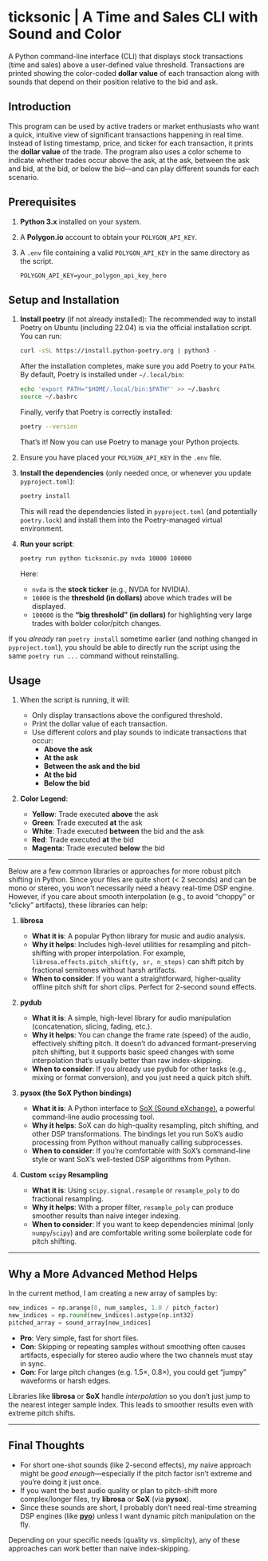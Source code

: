 # ticksonic | A Time and Sales CLI with Sound and Color

A Python command-line interface (CLI) that displays stock transactions (time and sales) above a user-defined value threshold. Transactions are printed showing the color-coded **dollar value** of each transaction along with sounds that depend on their position relative to the bid and ask. 

## Introduction

This program can be used by active traders or market enthusiasts who want a quick, intuitive view of significant transactions happening in real time. Instead of listing timestamp, price, and ticker for each transaction, it prints the **dollar value** of the trade. The program also uses a color scheme to indicate whether trades occur above the ask, at the ask, between the ask and bid, at the bid, or below the bid—and can play different sounds for each scenario.

## Prerequisites

1. **Python 3.x** installed on your system.
2. A **Polygon.io** account to obtain your `POLYGON_API_KEY`.
3. A `.env` file containing a valid `POLYGON_API_KEY` in the same directory as the script.

   ```
   POLYGON_API_KEY=your_polygon_api_key_here
   ```

## Setup and Installation

1. **Install poetry** (if not already installed):
   The recommended way to install Poetry on Ubuntu (including 22.04) is via the official installation script. You can run:

    ```bash
    curl -sSL https://install.python-poetry.org | python3 -
    ```

    After the installation completes, make sure you add Poetry to your `PATH`. By default, Poetry is installed under `~/.local/bin`:

    ```bash
    echo 'export PATH="$HOME/.local/bin:$PATH"' >> ~/.bashrc
    source ~/.bashrc
    ```

    Finally, verify that Poetry is correctly installed:

    ```bash
    poetry --version
    ```

    That’s it! Now you can use Poetry to manage your Python projects.
   
2. Ensure you have placed your `POLYGON_API_KEY` in the `.env` file.
   
3. **Install the dependencies** (only needed once, or whenever you update `pyproject.toml`):
   ```bash
   poetry install
   ```
   This will read the dependencies listed in `pyproject.toml` (and potentially `poetry.lock`) and install them into the Poetry-managed virtual environment.

4. **Run your script**:
   ```bash
   poetry run python ticksonic.py nvda 10000 100000
   ```
   Here:
   - `nvda` is the **stock ticker** (e.g., NVDA for NVIDIA).
   - `10000` is the **threshold (in dollars)** above which trades will be displayed.
   - `100000` is the **“big threshold” (in dollars)** for highlighting very large trades with bolder color/pitch changes.

If you *already* ran `poetry install` sometime earlier (and nothing changed in `pyproject.toml`), you should be able to directly run the script using the same `poetry run ...` command without reinstalling. 

## Usage

1. When the script is running, it will:
   - Only display transactions above the configured threshold.
   - Print the dollar value of each transaction.
   - Use different colors and play sounds to indicate transactions that occur:
     - **Above the ask**
     - **At the ask**
     - **Between the ask and the bid**
     - **At the bid**
     - **Below the bid**

2. **Color Legend**:

   - **Yellow**: Trade executed **above** the ask  
   - **Green**: Trade executed **at** the ask  
   - **White**: Trade executed **between** the bid and the ask
   - **Red**: Trade executed **at** the bid  
   - **Magenta**: Trade executed **below** the bid  


---

Below are a few common libraries or approaches for more robust pitch shifting in Python. Since your files are quite short (< 2 seconds) and can be mono or stereo, you won’t necessarily need a heavy real-time DSP engine. However, if you care about smooth interpolation (e.g., to avoid “choppy” or “clicky” artifacts), these libraries can help:

1. **librosa**  
   - **What it is**: A popular Python library for music and audio analysis.  
   - **Why it helps**: Includes high-level utilities for resampling and pitch-shifting with proper interpolation. For example, `librosa.effects.pitch_shift(y, sr, n_steps)` can shift pitch by fractional semitones without harsh artifacts.  
   - **When to consider**: If you want a straightforward, higher-quality offline pitch shift for short clips. Perfect for 2-second sound effects.

2. **pydub**  
   - **What it is**: A simple, high-level library for audio manipulation (concatenation, slicing, fading, etc.).  
   - **Why it helps**: You can change the frame rate (speed) of the audio, effectively shifting pitch. It doesn’t do advanced formant-preserving pitch shifting, but it supports basic speed changes with some interpolation that’s usually better than raw index-skipping.  
   - **When to consider**: If you already use pydub for other tasks (e.g., mixing or format conversion), and you just need a quick pitch shift.

3. **pysox (the SoX Python bindings)**  
   - **What it is**: A Python interface to [SoX (Sound eXchange)](http://sox.sourceforge.net/), a powerful command-line audio processing tool.  
   - **Why it helps**: SoX can do high-quality resampling, pitch shifting, and other DSP transformations. The bindings let you run SoX’s audio processing from Python without manually calling subprocesses.  
   - **When to consider**: If you’re comfortable with SoX’s command-line style or want SoX’s well-tested DSP algorithms from Python.

4. **Custom `scipy` Resampling**  
   - **What it is**: Using `scipy.signal.resample` or `resample_poly` to do fractional resampling.  
   - **Why it helps**: With a proper filter, `resample_poly` can produce smoother results than naive integer indexing.  
   - **When to consider**: If you want to keep dependencies minimal (only `numpy`/`scipy`) and are comfortable writing some boilerplate code for pitch shifting.

---

## Why a More Advanced Method Helps

In the current method, I am creating a new array of samples by:

```python
new_indices = np.arange(0, num_samples, 1.0 / pitch_factor)
new_indices = np.round(new_indices).astype(np.int32)
pitched_array = sound_array[new_indices]
```

- **Pro**: Very simple, fast for short files.  
- **Con**: Skipping or repeating samples without smoothing often causes artifacts, especially for stereo audio where the two channels must stay in sync.  
- **Con**: For large pitch changes (e.g. 1.5×, 0.8×), you could get “jumpy” waveforms or harsh edges.

Libraries like **librosa** or **SoX** handle *interpolation* so you don’t just jump to the nearest integer sample index. This leads to smoother results even with extreme pitch shifts.

---

## Final Thoughts

- For short one-shot sounds (like 2-second effects), my naive approach might be *good enough*—especially if the pitch factor isn’t extreme and you’re doing it just once.  
- If you want the best audio quality or plan to pitch-shift more complex/longer files, try **librosa** or **SoX** (via **pysox**).  
- Since these sounds are short, I probably don’t need real-time streaming DSP engines (like [**pyo**](https://pypi.org/project/pyo/)) unless I want dynamic pitch manipulation on the fly.  

Depending on your specific needs (quality vs. simplicity), any of these approaches can work better than naive index-skipping.
